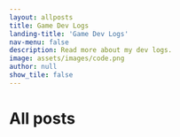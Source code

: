 ```yaml
---
layout: allposts
title: Game Dev Logs
landing-title: 'Game Dev Logs'
nav-menu: false
description: Read more about my dev logs.
image: assets/images/code.png
author: null
show_tile: false
---
```


<h1>All posts</h1>
